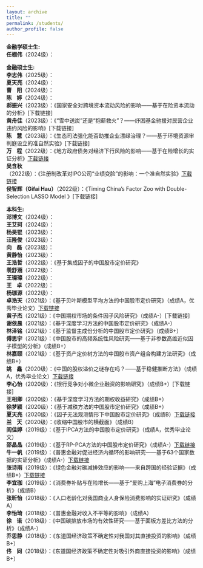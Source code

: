 ```yaml
---
layout: archive
title: ""
permalink: /students/
author_profile: false
---
```


<strong>金融学硕士生:</strong>
<br><strong>任棚伟</strong>（2024级）：

<strong>金融硕士生:</strong>
<br><strong>李志伟</strong>（2025级）：
<br><strong>夏天亮</strong>（2024级）：
<br><strong>曹&nbsp;&nbsp;&nbsp;&nbsp;阳</strong>（2024级）：
<br><strong>陈&nbsp;&nbsp;&nbsp;&nbsp;婷</strong>（2024级）：
<br><strong>郝振兴</strong>（2023级）：《国家安全对跨境资本流动风险的影响——基于在险资本流动的分析》[下载链接]
<br><strong>黄舟佳</strong>（2023级）：《“雪中送炭”还是“抱薪救火”？——纾困基金驰援对民营企业违约风险的影响》[下载链接]
<br><strong>陈&nbsp;&nbsp;&nbsp;&nbsp;慧</strong>（2023级）：《生态司法强化能否助推企业漂绿治理？——基于环境资源审判庭设立的准自然实验》[下载链接]
<br><strong>万&nbsp;&nbsp;&nbsp;&nbsp;程</strong>（2022级）：《地方政府债务对经济下行风险的影响——基于在险增长的实证分析》[下载链接](https://kns.cnki.net/kcms2/article/abstract?v=ttOPOQ75YvK9I7eJD-rHHIJhgh4aA8ut3SMIbDCICfhbwqF6OvBvDqZerQafWiPwkvZe6YpPmyGwRHzUB_9G6QSWPnBiRR-LrGonr2nKCyyh8LKePna1fNbEcqoD9t7MepxC5pUM8kk=&uniplatform=NZKPT&language=CHS)
<br><strong>吴含秋</strong>（2022级）：《注册制改革对IPO公司“业绩变脸”的影响：一个准自然实验》[下载链接](https://kns.cnki.net/kcms2/article/abstract?v=8WLnD7pOpNFENS00fqlXHX_WHFNn7vo5CX205T1gdzZLWQWO_keaXr6CawtwnqlzAy1545qGu5bmx0uBNmM43b0DtxROTYsbGIitODcvLUN3s4rXDSFYo8cyODej8n_nuAPBb-uPALM=&uniplatform=NZKPT&language=CHS)
<br><strong>侯智辉（Gifai Hau）</strong>（2022级）：《Timing China’s Factor Zoo with Double-Selection LASSO Model 》[下载链接]

<strong>本科生:</strong>
<br><strong>邓博文</strong>（2024级）：
<br><strong>王艾珂</strong>（2024级）：
<br><strong>杨昊锟</strong>（2023级）：
<br><strong>汪隆俊</strong>（2023级）：
<br><strong>向&nbsp;&nbsp;&nbsp;&nbsp;磊</strong>（2023级）：
<br><strong>黄静怡</strong>（2023级）：
<br><strong>王浩哲</strong>（2022级）：《基于集成因子的中国股市定价研究》
<br><strong>羡舒涵</strong>（2022级）：
<br><strong>王璨璨</strong>（2022级）：
<br><strong>王&nbsp;&nbsp;&nbsp;&nbsp;卓</strong>（2022级）：
<br><strong>杨珈源</strong>（2022级）：
<br><strong>卓浩天</strong>（2021级）：《基于贝叶斯模型平均方法的中国股市定价研究》（成绩A，优秀毕业论文）[下载链接](https://papers.ssrn.com/sol3/papers.cfm?abstract_id=4965590)
<br><strong>黄子杰</strong>（2021级）：《中国期权市场的条件因子风险研究》（成绩A-）[下载链接]
<br><strong>谢依晨</strong>（2021级）：《基于深度学习方法的中国股市定价研究》（成绩A-）
<br><strong>林泽铭</strong>（2021级）：《基于监督主成份分析的中国股市定价研究》（成绩B+）
<br><strong>傅思宇</strong>（2021级）：《中国股市的高频系统性风险研究——基于非参数高维近似因子模型的分析》（成绩B+）
<br><strong>林嘉颐</strong>（2021级）：《基于资产定价树方法的中国股市资产组合构建方法研究》（成绩B+）
<br><strong>姚&nbsp;&nbsp;&nbsp;&nbsp;鑫</strong>（2020级）：《中国的股权溢价之谜存在吗？——基于稳健推断方法》（成绩A，优秀毕业论文）[下载链接](https://www.tandfonline.com/doi/full/10.1080/00036846.2023.2295302)
<br><strong>李心怡</strong>（2020级）：《银行竞争对小微企业融资的影响研究》（成绩B+）[下载链接]
<br><strong>王相卿</strong>（2020级）：《基于深度学习方法的期权收益研究》（成绩B+）
<br><strong>徐梦颖</strong>（2020级）：《基于减秩方法的中国股市定价研究》（成绩B+）
<br><strong>夏天亮</strong>（2020级）：《因子无法观测情形下中国股市定价研究》（成绩B）[下载链接](https://www.mdpi.com/2227-9091/11/12/215)
<br><strong>兰&nbsp;&nbsp;&nbsp;&nbsp;天</strong>（2020级）：《收缩中国股市的横截面》（成绩B）
<br><strong>阎佳婷</strong>（2019级）：《基于IPCA方法的中国股市定价研究》（成绩A，优秀毕业论文）
<br><strong>邵晶晶</strong>（2019级）：《基于RP-PCA方法的中国股市定价研究》（成绩A-）[下载链接](https://papers.ssrn.com/sol3/papers.cfm?abstract_id=4635632)
<br><strong>牛一帆</strong>（2019级）：《普惠金融对促进经济内循环的影响研究——基于63个国家数据的实证分析》（成绩A-）[下载链接](https://kns.cnki.net/kcms2/article/abstract?v=7HNy6Ze5ODFFlfl0q2XeQS3QmfJNVLey4K81hMC2kH5tHag9JddgzF_KN_G5QysMXg-SKpyePmlnlqH5mbYRHl_VnqeJYm12Xusi8-P-CH-hMyFULLxu73jvgmt5LcZZ7nGAnt8Vah3JejnRQ4H7ydZEGGjofnI_4gSaEpPHrAO3gz5dl6mMvQ&uniplatform=NZKPT&language=CHS&captchaId=ef17f3bd-2476-4055-8a08-6b0da2c8b263)
<br><strong>张诗雨</strong>（2019级）：《绿色金融对碳减排效应的影响——来自跨国的经验证据》（成绩B+）[下载链接](http://www.sjemr.org/download/SJEMR-5-11-210-219.pdf)
<br><strong>李宜珈</strong>（2019级）：《消费券补贴与在险增长——基于“爱购上海”电子消费券的分析》（成绩B）
<br><strong>张昕怡</strong>（2018级）：《人口老龄化对我国商业人身保险消费影响的实证研究》（成绩A）
<br><strong>李怡琦</strong>（2018级）：《普惠金融对收入不平等的影响》（成绩A）
<br><strong>徐&nbsp;&nbsp;&nbsp;&nbsp;诺</strong>（2018级）：《中国碳排放市场的有效性研究——基于面板方差比方法的分析》（成绩A-）
<br><strong>乔思静</strong>（2018级）：《东道国经济政策不确定性对我国对其直接投资的影响》（成绩B+）
<br><strong>佟&nbsp;&nbsp;&nbsp;&nbsp;同</strong>（2018级）：《东道国经济政策不确定性对吸引外商直接投资的影响》（成绩B+）